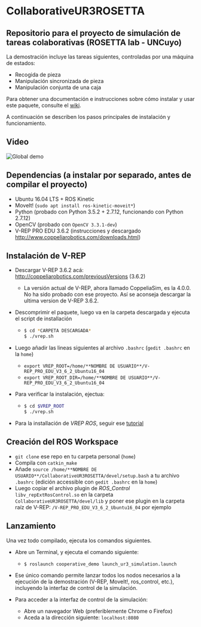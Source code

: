 # CollaborativeUR3ROSETTA

## Repositorio para el proyecto de simulación de tareas colaborativas (ROSETTA lab - UNCuyo)

La demostración incluye las tareas siguientes, controladas por una máquina de estados:

- Recogida de pieza
- Manipulación sincronizada de pieza
- Manipulación conjunta de una caja

Para obtener una documentación e instrucciones sobre cómo instalar y usar este paquete, consulte el [wiki](https://github.com/thibs-sigma/CollaborativeUR3ROSETTA/wiki).

A continuación se describen los pasos principales de instalación y funcionamiento.

## Video

![Global demo](04global_demo.gif)

<!-- [![Watch the video]()](https://youtu.be/jia6zDLpsHE) -->

## Dependencias (a instalar por separado, antes de compilar el proyecto)

- Ubuntu 16.04 LTS + ROS Kinetic
- MoveIt! (`sudo apt install ros-kinetic-moveit*`)
- Python (probado con Python 3.5.2 + 2.7.12, funcionando con Python 2.7.12)
- OpenCV (probado con `OpenCV 3.3.1-dev`)
- V-REP PRO EDU 3.6.2 (instrucciones y descargado http://www.coppeliarobotics.com/downloads.html)

## Instalación de V-REP

- Descargar V-REP 3.6.2 acá: http://coppeliarobotics.com/previousVersions (3.6.2) 
  - La versión actual de V-REP, ahora llamado CoppeliaSim, es la 4.0.0. No ha sido probado con ese proyecto. Así se aconseja descargar la ultima version de V-REP 3.6.2.
- Descomprimir el paquete, luego va en la carpeta descargada y ejecuta el script de installación
  - ```bash
    $ cd *CARPETA DESCARGADA*
    $ ./vrep.sh
- Luego añadir las lineas siguientes al archivo `.bashrc` (`gedit .bashrc` en la `home`)
  - `export VREP_ROOT=/home/**NOMBRE DE USUARIO**/V-REP_PRO_EDU_V3_6_2_Ubuntu16_04`
  - `export VREP_ROOT_DIR=/home/**NOMBRE DE USUARIO**/V-REP_PRO_EDU_V3_6_2_Ubuntu16_04`

- Para verificar la instalación, ejectua:
  - ```bash
    $ cd $VREP_ROOT
    $ ./vrep.sh
    ``` 

- Para la installación de *VREP ROS*, seguir ese [tutorial](http://www.coppeliarobotics.com/helpFiles/en/ros1Tutorial.htm)

## Creación del ROS Workspace

- `git clone` ese repo en tu carpeta personal (`home`)
- Compila con `catkin_make`
- Añade `source /home/**NOMBRE DE USUARIO**/CollaborativeUR3ROSETTA/devel/setup.bash` a tu archivo `.bashrc` (edición accessible con `gedit .bashrc` en la `home`)
- Luego copiar el archivo plugin de *ROS_Control* `libv_repExtRosControl.so` en la carpeta `CollaborativeUR3ROSETTA/devel/lib` y poner ese plugin en la carpeta raíz de V-REP: `/V-REP_PRO_EDU_V3_6_2_Ubuntu16_04` por ejemplo


## Lanzamiento

Una vez todo compilado, ejecuta los comandos siguientes.

- Abre un Terminal, y ejecuta el comando siguiente:
  - `$ roslaunch cooperative_demo launch_ur3_simulation.launch`

- Ese único comando permite lanzar todos los nodos necesarios a la ejecución de la demostración (V-REP, MoveIt!, ros_control, etc.), incluyendo la interfaz de control de la simulación.

- Para acceder a la interfaz de control de la simulación:
  - Abre un navegador Web (preferiblemente Chrome o Firefox)
  - Aceda a la dirección siguiente: `localhost:8080`
